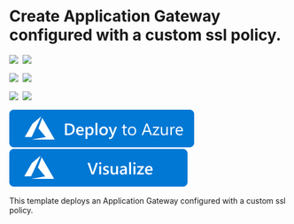 # Create Application Gateway configured with a custom ssl policy.

<IMG SRC="https://azurequickstartsservice.blob.core.windows.net/badges/201-application-gateway-sslpolicy-custom/PublicLastTestDate.svg" />&nbsp;
<IMG SRC="https://azurequickstartsservice.blob.core.windows.net/badges/201-application-gateway-sslpolicy-custom/PublicDeployment.svg" />&nbsp;

<IMG SRC="https://azurequickstartsservice.blob.core.windows.net/badges/201-application-gateway-sslpolicy-custom/FairfaxLastTestDate.svg" />&nbsp;
<IMG SRC="https://azurequickstartsservice.blob.core.windows.net/badges/201-application-gateway-sslpolicy-custom/FairfaxDeployment.svg" />&nbsp;

<IMG SRC="https://azurequickstartsservice.blob.core.windows.net/badges/201-application-gateway-sslpolicy-custom/BestPracticeResult.svg" />&nbsp;
<IMG SRC="https://azurequickstartsservice.blob.core.windows.net/badges/201-application-gateway-sslpolicy-custom/CredScanResult.svg" />&nbsp;

<a href="https://portal.azure.com/#create/Microsoft.Template/uri/https%3A%2F%2Fraw.githubusercontent.com%2FAzure%2Fazure-quickstart-templates%2Fmaster%2F201-application-gateway-sslpolicy-custom%2Fazuredeploy.json" target="_blank">
    <img src="https://raw.githubusercontent.com/Azure/azure-quickstart-templates/master/1-CONTRIBUTION-GUIDE/images/deploytoazure.svg?sanitize=true"/>
</a>
<a href="http://armviz.io/#/?load=https%3A%2F%2Fraw.githubusercontent.com%2FAzure%2Fazure-quickstart-templates%2Fmaster%2F201-application-gateway-sslpolicy-custom%2Fazuredeploy.json" target="_blank">
    <img src="https://raw.githubusercontent.com/Azure/azure-quickstart-templates/master/1-CONTRIBUTION-GUIDE/images/visualizebutton.svg?sanitize=true"/>
</a>

This template deploys an Application Gateway configured with a custom ssl policy.

